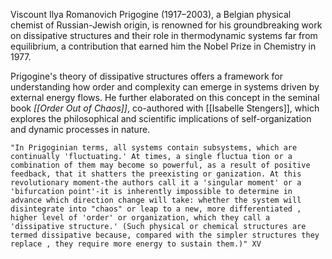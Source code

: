 Viscount Ilya Romanovich Prigogine (1917–2003), a Belgian physical chemist of Russian-Jewish origin, is renowned for his groundbreaking work on dissipative structures and their role in thermodynamic systems far from equilibrium, a contribution that earned him the Nobel Prize in Chemistry in 1977.

Prigogine's theory of dissipative structures offers a framework for understanding how order and complexity can emerge in systems driven by external energy flows. He further elaborated on this concept in the seminal book *[[Order Out of Chaos]]*, co-authored with [[Isabelle Stengers]], which explores the philosophical and scientific implications of self-organization and dynamic processes in nature.

	"In Prigoginian terms, all systems contain subsystems, which are continually 'fluctuating.' At times, a single fluctua­ tion or a combination of them may become so powerful, as a result of positive feedback, that it shatters the preexisting or­ ganization. At this revolutionary moment-the authors call it a 'singular moment' or a 'bifurcation point'-it is inherently impossible to determine in advance which direction change will take: whether the system will disintegrate into "chaos" or leap to a new, more differentiated , higher level of 'order' or organization, which they call a 'dissipative structure.' (Such physical or chemical structures are termed dissipative be­cause, compared with the simpler structures they replace , they require more energy to sustain them.)" XV